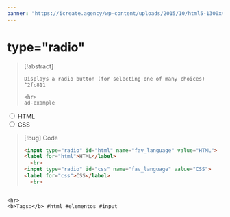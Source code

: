 ```yaml
---
banner: "https://icreate.agency/wp-content/uploads/2015/10/html5-1300x470.gif"
---
```

# type="radio"
> [!abstract]
> ````
> Displays a radio button (for selecting one of many choices) ^2fc811
> 
> <hr>
> ad-example
<input type="radio" id="html" name="fav_language" value="HTML">
<label for="html">HTML</label>
	<br>
<input type="radio" id="css" name="fav_language" value="CSS">
<label for="css">CSS</label>
	<br>

> [!bug] Code
> ~~~html
> <input type="radio" id="html" name="fav_language" value="HTML">
> <label for="html">HTML</label>
> 	<br>
> <input type="radio" id="css" name="fav_language" value="CSS">
> <label for="css">CSS</label>
> 	<br>
> ~~~


````

<hr>
<b>Tags:</b> #html #elementos #input
